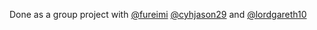 Done as a group project with [@fureimi](https://www.github.com/fureimi) [@cyhjason29](https://www.github.com/cyhjason29) and [@lordgareth10](https://www.github.com/lordgareth10)
